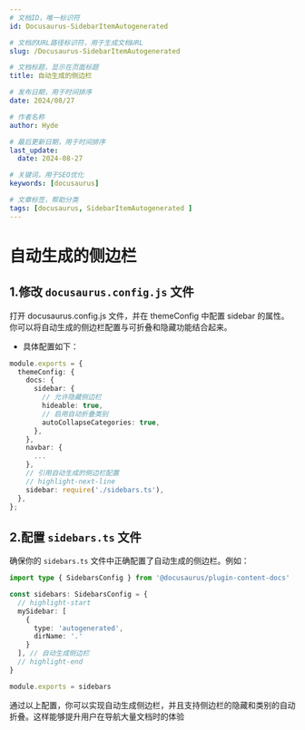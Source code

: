 ```yaml
---
# 文档ID，唯一标识符
id: Docusaurus-SidebarItemAutogenerated

# 文档的URL路径标识符，用于生成文档URL
slug: /Docusaurus-SidebarItemAutogenerated

# 文档标题，显示在页面标题
title: 自动生成的侧边栏

# 发布日期，用于时间排序
date: 2024/08/27

# 作者名称
author: Hyde

# 最后更新日期，用于时间排序
last_update:
  date: 2024-08-27

# 关键词，用于SEO优化
keywords: [docusaurus]

# 文章标签，帮助分类
tags: [docusaurus, SidebarItemAutogenerated ]
---
```


# 自动生成的侧边栏

## 1.修改 `docusaurus.config.js` 文件
打开 docusaurus.config.js 文件，并在 themeConfig 中配置 sidebar 的属性。你可以将自动生成的侧边栏配置与可折叠和隐藏功能结合起来。

- 具体配置如下：
```ts
module.exports = {
  themeConfig: {
    docs: {
      sidebar: {
        // 允许隐藏侧边栏
        hideable: true,
        // 启用自动折叠类别
        autoCollapseCategories: true,
      },
    },
    navbar: {
      ...
    },
    // 引用自动生成的侧边栏配置
    // highlight-next-line
    sidebar: require('./sidebars.ts'),
  },
};

```

## 2.配置 `sidebars.ts` 文件

确保你的 `sidebars.ts` 文件中正确配置了自动生成的侧边栏。例如：

```ts
import type { SidebarsConfig } from '@docusaurus/plugin-content-docs'

const sidebars: SidebarsConfig = {
  // highlight-start
  mySidebar: [
    {
      type: 'autogenerated',
      dirName: '.'
    }
  ], // 自动生成侧边栏
  // highlight-end
}

module.exports = sidebars
```
通过以上配置，你可以实现自动生成侧边栏，并且支持侧边栏的隐藏和类别的自动折叠。这样能够提升用户在导航大量文档时的体验